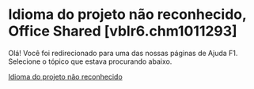 
# Idioma do projeto não reconhecido, Office Shared [vblr6.chm1011293]

Olá! Você foi redirecionado para uma das nossas páginas de Ajuda F1. Selecione o tópico que estava procurando abaixo.

[Idioma do projeto não reconhecido](http://msdn.microsoft.com/library/deaf7459-f91f-2ad7-fb94-e954939a8b99%28Office.15%29.aspx)
